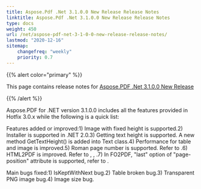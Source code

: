 ```yaml
---
title: Aspose.Pdf .Net 3.1.0.0 New Release Release Notes
linktitle: Aspose.Pdf .Net 3.1.0.0 New Release Release Notes
type: docs
weight: 450
url: /net/aspose-pdf-net-3-1-0-0-new-release-release-notes/
lastmod: "2020-12-16"
sitemap:
    changefreq: "weekly"
    priority: 0.7
---
```


{{% alert color="primary" %}}

This page contains release notes for [Aspose.PDF .Net 3.1.0.0 New Release](http://www.aspose.com/downloads/pdf/net/new-releases/aspose.pdf-.net-3.1.0.0-new-release/)

{{% /alert %}}

Aspose.PDF for .NET version 3.1.0.0 includes all the features provided in Hotfix 3.0.x while the following is a quick list:

Features added or improved:1) Image with fixed height is supported.2) Installer is supported in .NET 2.0.3) Getting text height is supported. A new method GetTextHeight() is added into Text class.4) Performance for table and image is improved.5) Roman page number is supported. Refer to .6) HTML2PDF is improved. Refer to , , .7) In FO2PDF, "last" option of "page-position" attribute is supported, refer to .

Main bugs fixed:1) IsKeptWithNext bug.2) Table broken bug.3) Transparent PNG image bug.4) Image size bug.

